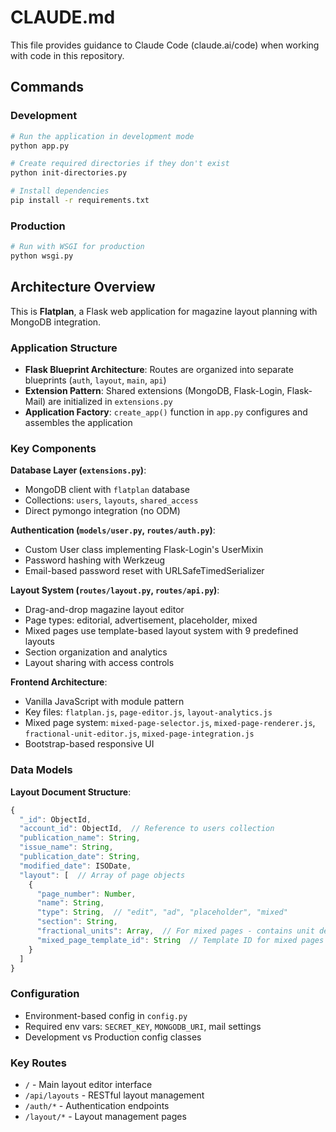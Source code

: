 # CLAUDE.md

This file provides guidance to Claude Code (claude.ai/code) when working with code in this repository.

## Commands

### Development
```bash
# Run the application in development mode
python app.py

# Create required directories if they don't exist
python init-directories.py

# Install dependencies
pip install -r requirements.txt
```

### Production
```bash
# Run with WSGI for production
python wsgi.py
```

## Architecture Overview

This is **Flatplan**, a Flask web application for magazine layout planning with MongoDB integration.

### Application Structure
- **Flask Blueprint Architecture**: Routes are organized into separate blueprints (`auth`, `layout`, `main`, `api`)
- **Extension Pattern**: Shared extensions (MongoDB, Flask-Login, Flask-Mail) are initialized in `extensions.py`
- **Application Factory**: `create_app()` function in `app.py` configures and assembles the application

### Key Components

**Database Layer (`extensions.py`)**:
- MongoDB client with `flatplan` database
- Collections: `users`, `layouts`, `shared_access`
- Direct pymongo integration (no ODM)

**Authentication (`models/user.py`, `routes/auth.py`)**:
- Custom User class implementing Flask-Login's UserMixin
- Password hashing with Werkzeug
- Email-based password reset with URLSafeTimedSerializer

**Layout System (`routes/layout.py`, `routes/api.py`)**:
- Drag-and-drop magazine layout editor
- Page types: editorial, advertisement, placeholder, mixed
- Mixed pages use template-based layout system with 9 predefined layouts
- Section organization and analytics
- Layout sharing with access controls

**Frontend Architecture**:
- Vanilla JavaScript with module pattern
- Key files: `flatplan.js`, `page-editor.js`, `layout-analytics.js`
- Mixed page system: `mixed-page-selector.js`, `mixed-page-renderer.js`, `fractional-unit-editor.js`, `mixed-page-integration.js`
- Bootstrap-based responsive UI

### Data Models

**Layout Document Structure**:
```javascript
{
  "_id": ObjectId,
  "account_id": ObjectId,  // Reference to users collection
  "publication_name": String,
  "issue_name": String,
  "publication_date": String,
  "modified_date": ISODate,
  "layout": [  // Array of page objects
    {
      "page_number": Number,
      "name": String,
      "type": String,  // "edit", "ad", "placeholder", "mixed"
      "section": String,
      "fractional_units": Array,  // For mixed pages - contains unit definitions
      "mixed_page_template_id": String  // Template ID for mixed pages
    }
  ]
}
```

### Configuration
- Environment-based config in `config.py`
- Required env vars: `SECRET_KEY`, `MONGODB_URI`, mail settings
- Development vs Production config classes

### Key Routes
- `/` - Main layout editor interface
- `/api/layouts` - RESTful layout management
- `/auth/*` - Authentication endpoints
- `/layout/*` - Layout management pages